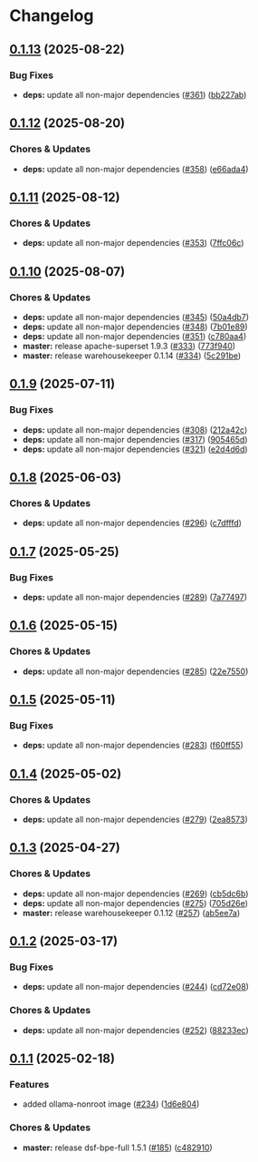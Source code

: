 # Changelog

## [0.1.13](https://github.com/miracum/util-images/compare/ollama-nonroot-v0.1.12...ollama-nonroot-v0.1.13) (2025-08-22)


### Bug Fixes

* **deps:** update all non-major dependencies ([#361](https://github.com/miracum/util-images/issues/361)) ([bb227ab](https://github.com/miracum/util-images/commit/bb227abfd28bea654a2c32f910d31d0d2f5d6d76))

## [0.1.12](https://github.com/miracum/util-images/compare/ollama-nonroot-v0.1.11...ollama-nonroot-v0.1.12) (2025-08-20)


### Chores & Updates

* **deps:** update all non-major dependencies ([#358](https://github.com/miracum/util-images/issues/358)) ([e66ada4](https://github.com/miracum/util-images/commit/e66ada4f6474a7fd7bccf605e6426366edeab983))

## [0.1.11](https://github.com/miracum/util-images/compare/ollama-nonroot-v0.1.10...ollama-nonroot-v0.1.11) (2025-08-12)


### Chores & Updates

* **deps:** update all non-major dependencies ([#353](https://github.com/miracum/util-images/issues/353)) ([7ffc06c](https://github.com/miracum/util-images/commit/7ffc06ccc0835eda91bf7a0009399af9854e234c))

## [0.1.10](https://github.com/miracum/util-images/compare/ollama-nonroot-v0.1.9...ollama-nonroot-v0.1.10) (2025-08-07)


### Chores & Updates

* **deps:** update all non-major dependencies ([#345](https://github.com/miracum/util-images/issues/345)) ([50a4db7](https://github.com/miracum/util-images/commit/50a4db7da910f4714cc4d334bfa480d712089dc6))
* **deps:** update all non-major dependencies ([#348](https://github.com/miracum/util-images/issues/348)) ([7b01e89](https://github.com/miracum/util-images/commit/7b01e89092acfa243dec8dbb033c009001681af2))
* **deps:** update all non-major dependencies ([#351](https://github.com/miracum/util-images/issues/351)) ([c780aa4](https://github.com/miracum/util-images/commit/c780aa4d3602310fb10d2a19c69d32d83c869038))
* **master:** release apache-superset 1.9.3 ([#333](https://github.com/miracum/util-images/issues/333)) ([773f940](https://github.com/miracum/util-images/commit/773f940026bdfcb5267e9f370574c3e8c8be31fd))
* **master:** release warehousekeeper 0.1.14 ([#334](https://github.com/miracum/util-images/issues/334)) ([5c291be](https://github.com/miracum/util-images/commit/5c291be253dd6224cd6eb3664a98bd79f3299409))

## [0.1.9](https://github.com/miracum/util-images/compare/ollama-nonroot-v0.1.8...ollama-nonroot-v0.1.9) (2025-07-11)


### Bug Fixes

* **deps:** update all non-major dependencies ([#308](https://github.com/miracum/util-images/issues/308)) ([212a42c](https://github.com/miracum/util-images/commit/212a42c8045bc0cc33985036643f777339366b03))
* **deps:** update all non-major dependencies ([#317](https://github.com/miracum/util-images/issues/317)) ([905465d](https://github.com/miracum/util-images/commit/905465d8d05e80e01e4e5399c8013a3e633bc508))
* **deps:** update all non-major dependencies ([#321](https://github.com/miracum/util-images/issues/321)) ([e2d4d6d](https://github.com/miracum/util-images/commit/e2d4d6dddafea513b8d406953505b21f7bee48db))

## [0.1.8](https://github.com/miracum/util-images/compare/ollama-nonroot-v0.1.7...ollama-nonroot-v0.1.8) (2025-06-03)


### Chores & Updates

* **deps:** update all non-major dependencies ([#296](https://github.com/miracum/util-images/issues/296)) ([c7dfffd](https://github.com/miracum/util-images/commit/c7dfffdf7b28a97bcc666e3c44313e7d24fc3337))

## [0.1.7](https://github.com/miracum/util-images/compare/ollama-nonroot-v0.1.6...ollama-nonroot-v0.1.7) (2025-05-25)


### Bug Fixes

* **deps:** update all non-major dependencies ([#289](https://github.com/miracum/util-images/issues/289)) ([7a77497](https://github.com/miracum/util-images/commit/7a774975f5cdf12caa987292a509faf455c11afb))

## [0.1.6](https://github.com/miracum/util-images/compare/ollama-nonroot-v0.1.5...ollama-nonroot-v0.1.6) (2025-05-15)


### Chores & Updates

* **deps:** update all non-major dependencies ([#285](https://github.com/miracum/util-images/issues/285)) ([22e7550](https://github.com/miracum/util-images/commit/22e75504aeb5d86965f64ad3d574a72fa3ddd555))

## [0.1.5](https://github.com/miracum/util-images/compare/ollama-nonroot-v0.1.4...ollama-nonroot-v0.1.5) (2025-05-11)


### Bug Fixes

* **deps:** update all non-major dependencies ([#283](https://github.com/miracum/util-images/issues/283)) ([f60ff55](https://github.com/miracum/util-images/commit/f60ff559e16df2d6d90cc1df9489d48042fada5d))

## [0.1.4](https://github.com/miracum/util-images/compare/ollama-nonroot-v0.1.3...ollama-nonroot-v0.1.4) (2025-05-02)


### Chores & Updates

* **deps:** update all non-major dependencies ([#279](https://github.com/miracum/util-images/issues/279)) ([2ea8573](https://github.com/miracum/util-images/commit/2ea85736840458fbf4f4a05389eb1372e50f1386))

## [0.1.3](https://github.com/miracum/util-images/compare/ollama-nonroot-v0.1.2...ollama-nonroot-v0.1.3) (2025-04-27)


### Chores & Updates

* **deps:** update all non-major dependencies ([#269](https://github.com/miracum/util-images/issues/269)) ([cb5dc6b](https://github.com/miracum/util-images/commit/cb5dc6bb4daf499735548af8f9601b23b0be4b9e))
* **deps:** update all non-major dependencies ([#275](https://github.com/miracum/util-images/issues/275)) ([705d26e](https://github.com/miracum/util-images/commit/705d26eead05a118d23ba05d4ff71bb27cea53e8))
* **master:** release warehousekeeper 0.1.12 ([#257](https://github.com/miracum/util-images/issues/257)) ([ab5ee7a](https://github.com/miracum/util-images/commit/ab5ee7a4c6c3877bde4922aa7736a9550b0f9574))

## [0.1.2](https://github.com/miracum/util-images/compare/ollama-nonroot-v0.1.1...ollama-nonroot-v0.1.2) (2025-03-17)


### Bug Fixes

* **deps:** update all non-major dependencies ([#244](https://github.com/miracum/util-images/issues/244)) ([cd72e08](https://github.com/miracum/util-images/commit/cd72e08c33a8b618d1d1da2a2f0ba925866e804c))


### Chores & Updates

* **deps:** update all non-major dependencies ([#252](https://github.com/miracum/util-images/issues/252)) ([88233ec](https://github.com/miracum/util-images/commit/88233ecc8c253079fb474ce34ac18957eea9d609))

## [0.1.1](https://github.com/miracum/util-images/compare/ollama-nonroot-v0.1.0...ollama-nonroot-v0.1.1) (2025-02-18)


### Features

* added ollama-nonroot image ([#234](https://github.com/miracum/util-images/issues/234)) ([1d6e804](https://github.com/miracum/util-images/commit/1d6e804ecd775de79ad85c5b1681a7eb393058b6))


### Chores & Updates

* **master:** release dsf-bpe-full 1.5.1 ([#185](https://github.com/miracum/util-images/issues/185)) ([c482910](https://github.com/miracum/util-images/commit/c482910bc6099ede6c223b2444d3732b5a9f5214))
